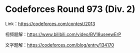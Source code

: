 # Codeforces Round 973 (Div. 2)

Link：<https://codeforces.com/contest/2013>

视频题解：<https://www.bilibili.com/video/BV18useewErP>

文字题解：<https://codeforces.com/blog/entry/134170>

